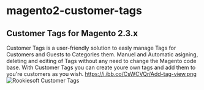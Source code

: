 # magento2-customer-tags
## Customer Tags for Magento 2.3.x
Customer Tags is a user-friendly solution to easly manage Tags for Customers and Guests to Categories them. Manuel and Automatic asigning, deleting and editing of Tags without any need to change the Magento code base. 
With Customer Tags you can create youre own tags and add them to you're customers as you wish. 
https://i.ibb.co/CsWCVQr/Add-tag-view.png
![Rookiesoft Customer Tags](https://i.ibb.co/CsWCVQr/Add-tag-view.png)